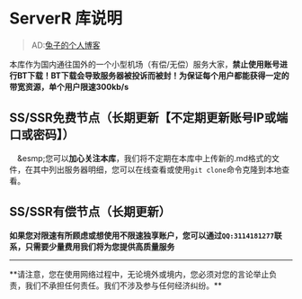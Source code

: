 # ServerR 库说明

> AD:[兔子的个人博客](http://www.bytedd.com/)

本库作为国内通往国外的一个小型机场（有偿/无偿）服务大家，**禁止使用账号进行BT下载！BT下载会导致服务器被投诉而被封！为保证每个用户都能获得一定的带宽资源，单个用户限速300kb/s**

## SS/SSR免费节点（长期更新【不定期更新账号IP或端口或密码】）
&emsp;&esmp;您可以**加心关注本库**，我们将不定期在本库中上传新的.md格式的文件，在其中列出服务器明细，您可以在线查看或使用`git clone`命令克隆到本地查看。

## SS/SSR有偿节点（长期更新）

**如果您对限速有所顾虑或想使用不限速独享账户，您可以通过`QQ:3114181277`联系，只需要少量费用我们将为您提供高质量服务**

<hr/>
**请注意，您在使用网络过程中，无论境外或境内，您必须对您的言论举止负责，我们不承担任何责任。我们不涉及参与任何经济纠纷。**
